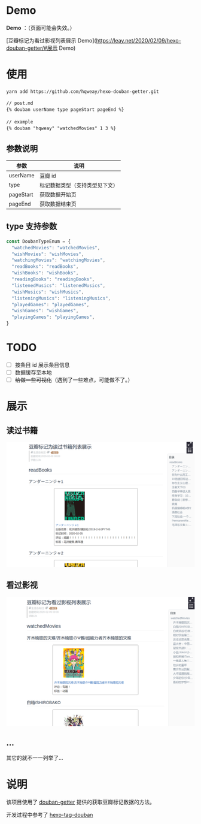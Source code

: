 # Demo

**Demo** ：（页面可能会失效。）

[豆瓣标记为看过影视列表展示 Demo](https://leay.net/2020/02/09/hexo-douban-getter/#展示 Demo)

# 使用

```bash
yarn add https://github.com/hqweay/hexo-douban-getter.git
```

```markdown
// post.md
{% douban userName type pageStart pageEnd %}

// example
{% douban "hqweay" "watchedMovies" 1 3 %}
```

## 参数说明

| 参数      | 说明                           |
| --------- | ------------------------------ |
| userName  | 豆瓣 id                        |
| type      | 标记数据类型（支持类型见下文） |
| pageStart | 获取数据开始页                 |
| pageEnd   | 获取数据结束页                 |

## type 支持参数

```javascript
const DoubanTypeEnum = {
  "watchedMovies": "watchedMovies",
  "wishMovies": "wishMovies",
  "watchingMovies": "watchingMovies",
  "readBooks": "readBooks",
  "wishBooks": "wishBooks",
  "readingBooks": "readingBooks",
  "listenedMusics": "listenedMusics",
  "wishMusics": "wishMusics",
  "listeningMusics": "listeningMusics",
  "playedGames": "playedGames",
  "wishGames": "wishGames",
  "playingGames": "playingGames",
}
```

# TODO

- [ ] 按条目 id 展示条目信息
- [ ] 数据缓存至本地
- [ ] ~~给做一些可视化~~（遇到了一些难点，可能做不了。）

# 展示

## 读过书籍

![](https://github.com/hqweay/hexo-douban-getter/blob/master/examples/readBooks.png?raw=true)

## 看过影视

![](https://github.com/hqweay/hexo-douban-getter/blob/master/examples/watchedMovies.png?raw=true)

## ...

其它的就不一一列举了...

# 说明

该项目使用了 [douban-getter](https://github.com/hqweay/douban-getter) 提供的获取豆瓣标记数据的方法。

开发过程中参考了 [hexo-tag-douban](https://github.com/YuyingWu/hexo-tag-douban)

